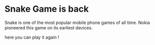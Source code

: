 <h1>Snake Game is back</h1>
<p>Snake is one of the most popular mobile phone games of all time. Nokia pioneered this game on its earliest devices.</p>
<p>here you can play it again !</p>

